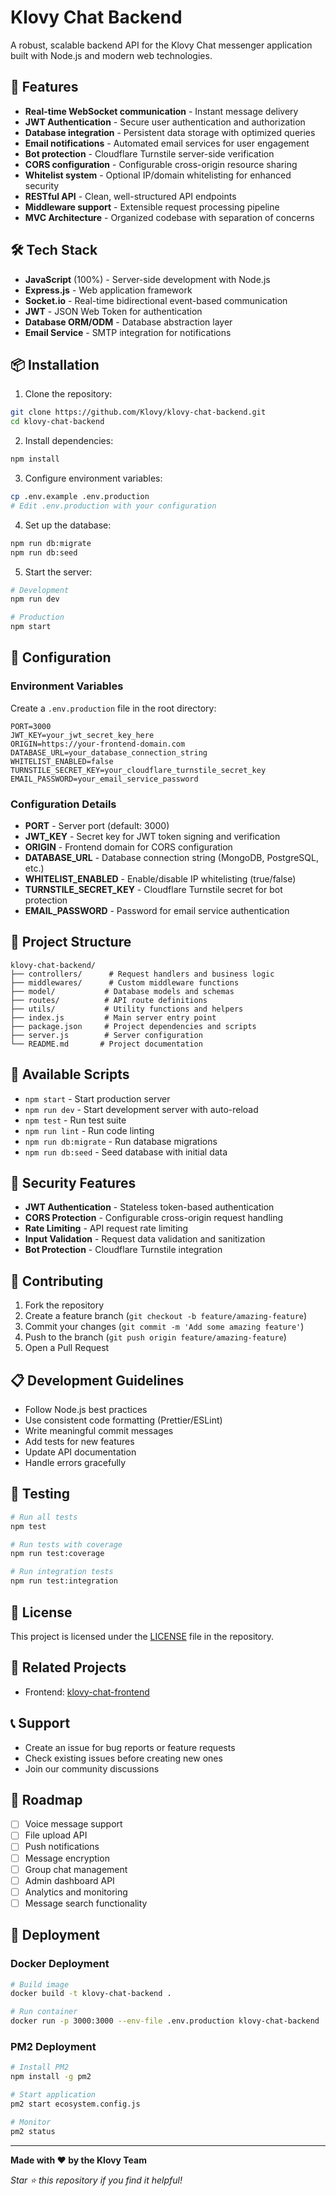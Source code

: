 # Klovy Chat Backend

A robust, scalable backend API for the Klovy Chat messenger application built with Node.js and modern web technologies.

## 🚀 Features

- **Real-time WebSocket communication** - Instant message delivery
- **JWT Authentication** - Secure user authentication and authorization
- **Database integration** - Persistent data storage with optimized queries
- **Email notifications** - Automated email services for user engagement
- **Bot protection** - Cloudflare Turnstile server-side verification
- **CORS configuration** - Configurable cross-origin resource sharing
- **Whitelist system** - Optional IP/domain whitelisting for enhanced security
- **RESTful API** - Clean, well-structured API endpoints
- **Middleware support** - Extensible request processing pipeline
- **MVC Architecture** - Organized codebase with separation of concerns

## 🛠 Tech Stack

- **JavaScript** (100%) - Server-side development with Node.js
- **Express.js** - Web application framework
- **Socket.io** - Real-time bidirectional event-based communication
- **JWT** - JSON Web Token for authentication
- **Database ORM/ODM** - Database abstraction layer
- **Email Service** - SMTP integration for notifications

## 📦 Installation

1. Clone the repository:
```bash
git clone https://github.com/Klovy/klovy-chat-backend.git
cd klovy-chat-backend
```

2. Install dependencies:
```bash
npm install
```

3. Configure environment variables:
```bash
cp .env.example .env.production
# Edit .env.production with your configuration
```

4. Set up the database:
```bash
npm run db:migrate
npm run db:seed
```

5. Start the server:
```bash
# Development
npm run dev

# Production
npm start
```

## 🔧 Configuration

### Environment Variables

Create a `.env.production` file in the root directory:

```env
PORT=3000
JWT_KEY=your_jwt_secret_key_here
ORIGIN=https://your-frontend-domain.com
DATABASE_URL=your_database_connection_string
WHITELIST_ENABLED=false
TURNSTILE_SECRET_KEY=your_cloudflare_turnstile_secret_key
EMAIL_PASSWORD=your_email_service_password
```

### Configuration Details

- **PORT** - Server port (default: 3000)
- **JWT_KEY** - Secret key for JWT token signing and verification
- **ORIGIN** - Frontend domain for CORS configuration
- **DATABASE_URL** - Database connection string (MongoDB, PostgreSQL, etc.)
- **WHITELIST_ENABLED** - Enable/disable IP whitelisting (true/false)
- **TURNSTILE_SECRET_KEY** - Cloudflare Turnstile secret for bot protection
- **EMAIL_PASSWORD** - Password for email service authentication

## 📁 Project Structure

```
klovy-chat-backend/
├── controllers/      # Request handlers and business logic
├── middlewares/      # Custom middleware functions
├── model/           # Database models and schemas
├── routes/          # API route definitions
├── utils/           # Utility functions and helpers
├── index.js         # Main server entry point
├── package.json     # Project dependencies and scripts
├── server.js        # Server configuration
└── README.md       # Project documentation
```

## 🚦 Available Scripts

- `npm start` - Start production server
- `npm run dev` - Start development server with auto-reload
- `npm test` - Run test suite
- `npm run lint` - Run code linting
- `npm run db:migrate` - Run database migrations
- `npm run db:seed` - Seed database with initial data

## 🔐 Security Features

- **JWT Authentication** - Stateless token-based authentication
- **CORS Protection** - Configurable cross-origin request handling
- **Rate Limiting** - API request rate limiting
- **Input Validation** - Request data validation and sanitization
- **Bot Protection** - Cloudflare Turnstile integration

## 🤝 Contributing

1. Fork the repository
2. Create a feature branch (`git checkout -b feature/amazing-feature`)
3. Commit your changes (`git commit -m 'Add some amazing feature'`)
4. Push to the branch (`git push origin feature/amazing-feature`)
5. Open a Pull Request

## 📋 Development Guidelines

- Follow Node.js best practices
- Use consistent code formatting (Prettier/ESLint)
- Write meaningful commit messages
- Add tests for new features
- Update API documentation
- Handle errors gracefully

## 🧪 Testing

```bash
# Run all tests
npm test

# Run tests with coverage
npm run test:coverage

# Run integration tests
npm run test:integration
```

## 📝 License

This project is licensed under the [LICENSE](LICENSE.txt) file in the repository.

## 🔗 Related Projects

- Frontend: [klovy-chat-frontend](https://github.com/Klovy-Chat/klovy-chat-frontend)

## 📞 Support

- Create an issue for bug reports or feature requests
- Check existing issues before creating new ones
- Join our community discussions

## 🎯 Roadmap

- [ ] Voice message support
- [ ] File upload API
- [ ] Push notifications
- [ ] Message encryption
- [ ] Group chat management
- [ ] Admin dashboard API
- [ ] Analytics and monitoring
- [ ] Message search functionality

## 🚀 Deployment

### Docker Deployment
```bash
# Build image
docker build -t klovy-chat-backend .

# Run container
docker run -p 3000:3000 --env-file .env.production klovy-chat-backend
```

### PM2 Deployment
```bash
# Install PM2
npm install -g pm2

# Start application
pm2 start ecosystem.config.js

# Monitor
pm2 status
```

---

**Made with ❤️ by the Klovy Team**

*Star ⭐ this repository if you find it helpful!*

